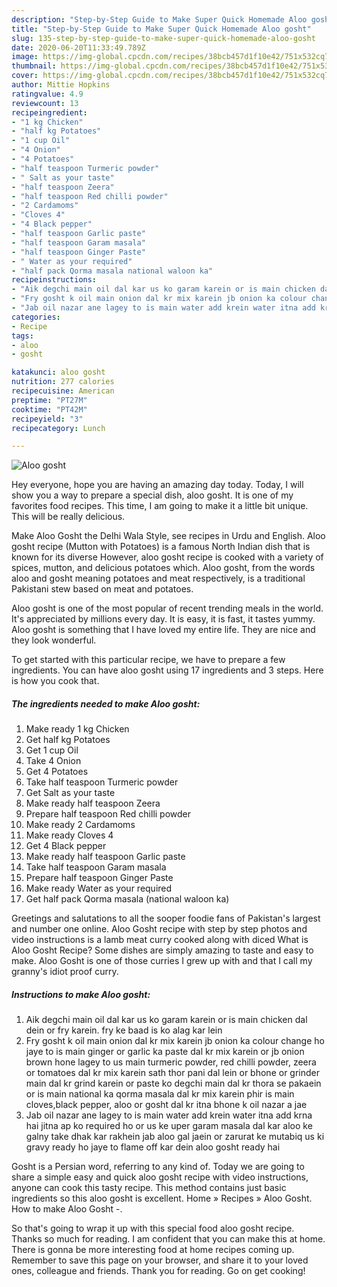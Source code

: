 ```yaml
---
description: "Step-by-Step Guide to Make Super Quick Homemade Aloo gosht"
title: "Step-by-Step Guide to Make Super Quick Homemade Aloo gosht"
slug: 135-step-by-step-guide-to-make-super-quick-homemade-aloo-gosht
date: 2020-06-20T11:33:49.789Z
image: https://img-global.cpcdn.com/recipes/38bcb457d1f10e42/751x532cq70/aloo-gosht-recipe-main-photo.jpg
thumbnail: https://img-global.cpcdn.com/recipes/38bcb457d1f10e42/751x532cq70/aloo-gosht-recipe-main-photo.jpg
cover: https://img-global.cpcdn.com/recipes/38bcb457d1f10e42/751x532cq70/aloo-gosht-recipe-main-photo.jpg
author: Mittie Hopkins
ratingvalue: 4.9
reviewcount: 13
recipeingredient:
- "1 kg Chicken"
- "half kg Potatoes"
- "1 cup Oil"
- "4 Onion"
- "4 Potatoes"
- "half teaspoon Turmeric powder"
- " Salt as your taste"
- "half teaspoon Zeera"
- "half teaspoon Red chilli powder"
- "2 Cardamoms"
- "Cloves 4"
- "4 Black pepper"
- "half teaspoon Garlic paste"
- "half teaspoon Garam masala"
- "half teaspoon Ginger Paste"
- " Water as your required"
- "half pack Qorma masala national waloon ka"
recipeinstructions:
- "Aik degchi main oil dal kar us ko garam karein or is main chicken dal dein or fry karein. fry ke baad is ko alag kar lein"
- "Fry gosht k oil main onion dal kr mix karein jb onion ka colour change ho jaye to is main ginger or garlic ka paste dal kr mix karein or jb onion brown hone lagey to us main turmeric powder, red chilli powder, zeera or tomatoes dal kr mix karein sath thor pani dal lein or bhone or grinder main dal kr grind karein or paste ko degchi main dal kr thora se pakaein or is main national ka qorma masala dal kr mix karein phir is main cloves,black pepper, aloo or gosht dal kr itna bhone k oil nazar a jae"
- "Jab oil nazar ane lagey to is main water add krein water itna add krna hai jitna ap ko required ho or us ke uper garam masala dal kar aloo ke galny take dhak kar rakhein jab aloo gal jaein or zarurat ke mutabiq us ki gravy ready ho jaye to flame off kar dein aloo gosht ready hai"
categories:
- Recipe
tags:
- aloo
- gosht

katakunci: aloo gosht 
nutrition: 277 calories
recipecuisine: American
preptime: "PT27M"
cooktime: "PT42M"
recipeyield: "3"
recipecategory: Lunch

---
```



![Aloo gosht](https://img-global.cpcdn.com/recipes/38bcb457d1f10e42/751x532cq70/aloo-gosht-recipe-main-photo.jpg)

Hey everyone, hope you are having an amazing day today. Today, I will show you a way to prepare a special dish, aloo gosht. It is one of my favorites food recipes. This time, I am going to make it a little bit unique. This will be really delicious.

Make Aloo Gosht the Delhi Wala Style, see recipes in Urdu and English. Aloo gosht recipe (Mutton with Potatoes) is a famous North Indian dish that is known for its diverse However, aloo gosht recipe is cooked with a variety of spices, mutton, and delicious potatoes which. Aloo gosht, from the words aloo and gosht meaning potatoes and meat respectively, is a traditional Pakistani stew based on meat and potatoes.

Aloo gosht is one of the most popular of recent trending meals in the world. It's appreciated by millions every day. It is easy, it is fast, it tastes yummy. Aloo gosht is something that I have loved my entire life. They are nice and they look wonderful.


To get started with this particular recipe, we have to prepare a few ingredients. You can have aloo gosht using 17 ingredients and 3 steps. Here is how you cook that.

<!--inarticleads1-->

##### The ingredients needed to make Aloo gosht:

1. Make ready 1 kg Chicken
1. Get half kg Potatoes
1. Get 1 cup Oil
1. Take 4 Onion
1. Get 4 Potatoes
1. Take half teaspoon Turmeric powder
1. Get  Salt as your taste
1. Make ready half teaspoon Zeera
1. Prepare half teaspoon Red chilli powder
1. Make ready 2 Cardamoms
1. Make ready Cloves 4
1. Get 4 Black pepper
1. Make ready half teaspoon Garlic paste
1. Take half teaspoon Garam masala
1. Prepare half teaspoon Ginger Paste
1. Make ready  Water as your required
1. Get half pack Qorma masala (national waloon ka)


Greetings and salutations to all the sooper foodie fans of Pakistan&#39;s largest and number one online. Aloo Gosht recipe with step by step photos and video instructions is a lamb meat curry cooked along with diced What is Aloo Gosht Recipe? Some dishes are simply amazing to taste and easy to make. Aloo Gosht is one of those curries I grew up with and that I call my granny&#39;s idiot proof curry. 

<!--inarticleads2-->

##### Instructions to make Aloo gosht:

1. Aik degchi main oil dal kar us ko garam karein or is main chicken dal dein or fry karein. fry ke baad is ko alag kar lein
1. Fry gosht k oil main onion dal kr mix karein jb onion ka colour change ho jaye to is main ginger or garlic ka paste dal kr mix karein or jb onion brown hone lagey to us main turmeric powder, red chilli powder, zeera or tomatoes dal kr mix karein sath thor pani dal lein or bhone or grinder main dal kr grind karein or paste ko degchi main dal kr thora se pakaein or is main national ka qorma masala dal kr mix karein phir is main cloves,black pepper, aloo or gosht dal kr itna bhone k oil nazar a jae
1. Jab oil nazar ane lagey to is main water add krein water itna add krna hai jitna ap ko required ho or us ke uper garam masala dal kar aloo ke galny take dhak kar rakhein jab aloo gal jaein or zarurat ke mutabiq us ki gravy ready ho jaye to flame off kar dein aloo gosht ready hai


Gosht is a Persian word, referring to any kind of. Today we are going to share a simple easy and quick aloo gosht recipe with video instructions, anyone can cook this tasty recipe. This method contains just basic ingredients so this aloo gosht is excellent. Home » Recipes » Aloo Gosht. How to make Aloo Gosht -. 

So that's going to wrap it up with this special food aloo gosht recipe. Thanks so much for reading. I am confident that you can make this at home. There is gonna be more interesting food at home recipes coming up. Remember to save this page on your browser, and share it to your loved ones, colleague and friends. Thank you for reading. Go on get cooking!
